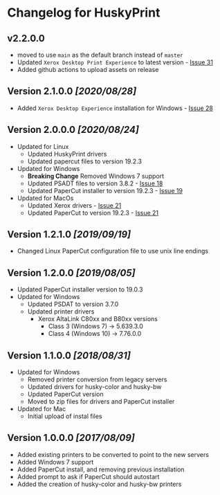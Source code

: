 # Changelog for HuskyPrint

## v2.2.0.0

- moved to use `main` as the default branch instead of `master`
- Updated `Xerox Desktop Print Experience` to latest version - [Issue 31](https://github.com/MichiganTechIT/HuskyPrint/issues/31)
- Added github actions to upload assets on release

## Version **2.1.0.0** _[2020/08/28]_

- Added `Xerox Desktop Experience` installation for Windows - [Issue 28](https://github.com/MichiganTechIT/HuskyPrint/issues/28)

## Version **2.0.0.0** _[2020/08/24]_

- Updated for Linux
  - Updated HuskyPrint drivers
  - Updated papercut files to version 19.2.3
- Updated for Windows
  - **Breaking Change** Removed Windows 7 support
  - Updated PSADT files to version 3.8.2 - [Issue 18](https://github.com/MichiganTechIT/HuskyPrint/issues/18)
  - Updated PaperCut installer to version 19.2.3 - [Issue 19](https://github.com/MichiganTechIT/HuskyPrint/issues/19)
- Updated for MacOs
  - Updated Xerox drivers - [Issue 21](https://github.com/MichiganTechIT/HuskyPrint/issues/21)
  - Updated PaperCut to version 19.2.3 - [Issue 21](https://github.com/MichiganTechIT/HuskyPrint/issues/21)

## Version **1.2.1.0** _[2019/09/19]_

- Changed Linux PaperCut configuration file to use unix line endings

## Version **1.2.0.0** _[2019/08/05]_

- Updated PaperCut installer version to 19.0.3
- Updated for Windows
  - Updated PSDAT to version 3.7.0
  - Updated printer drivers
    - Xerox AltaLink C80xx and B80xx versions
      - Class 3 (Windows 7) -> 5.639.3.0
      - Class 4 (Windows 10) -> 7.76.0.0

## Version **1.1.0.0** _[2018/08/31]_

- Updated for Windows
  - Removed printer conversion from legacy servers
  - Updated drivers for husky-color and husky-bw
  - Updated PaperCut version
  - Moved to zip files for drivers and PaperCut installer
- Updated for Mac
  - Initial upload of instal files

## Version **1.0.0.0** _[2017/08/09]_

- Added existing printers to be converted to point to the new servers
- Added Windows 7 support
- Added PaperCut install, and removing previous installation
- Added prompt to ask if PaperCut should autostart
- Added the creation of husky-color and husky-bw printers
